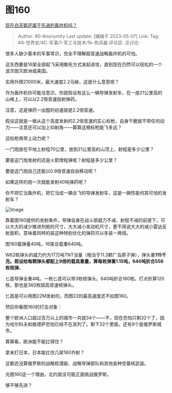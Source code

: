 # 图160
[现在白天鹅还属于先进的轰炸机吗？](https://www.zhihu.com/question/558437243/answer/3016394806)

> Author: #0-Anonymity
> Last update: [编辑于 2023-05-07]
> Link:
> Tag: #4-世界史/4C-军事/1-军工与技术/1b-热兵器 
> 评论区:
> 泛讨论:

很多人缺少基本的军事常识，完全不理解超音速战略轰炸机的可怕。

这东西要是16架全部起飞采用敢死方式发起进攻，直到现在仍然可以轻松的一个波次毁灭欧洲或美国。

实用升限21000米，最大速度2.2马赫，这是什么意思呢？

作为轰炸机你可能没意识，你就假设有这么一辆导弹发射车，在一座21公里高的山峰上，可以以2.2倍音速投射弹药。

注意，这是弹药一出膛的初速就是2.2倍音速。

假设这就是一根从这个高度发射的2.2倍音速的实心标枪，自身干脆就不带任何动力——注意还可以加上仰射角——算算这根标枪能飞多远？

这标枪再带上动力呢？

一门炮放在平地上射程70公里，放到21公里高的山顶上，射程是多少公里？

要是这门炮发射的还是火箭增程弹呢？射程是多少公里？

要是这门炮自己还能以0.9倍音速自由移动呢？

如果这样的炮一次就能发射40吨弹药呢？

你不把它当轰炸机，把它当成一辆会飞的导弹发射车，这是一辆性能何其可怕的发射车？

![Image](https://pic1.zhimg.com/50/v2-359315e5b4b7f25314fd5407471d40d3_720w.jpg?source=1940ef5c)

靠着图160提供的发射条件，导弹自身在战斗部威力不减、射程不减的前提下，可以大大的减少推进剂舱的尺寸，大大减小发动机尺寸，更不用说大大的减小雷达反射面积。意味着同样的装这种特别优化的弹药可以多装一两倍。

图160载弹量40吨，16架总载重640吨。

W62核弹头的威力约为17万吨TNT当量（相当于11.3颗广岛原子弹），弹头重**115千克。**假设给每颗弹头都配上9倍的载具重量，算每枚弹重1.15吨，640吨折合**556枚核弹**。

匕首导弹全重4吨，一枚匕首可以带3枚核弹头。640吨折合160枚。打点折算120枚，那也是360枚超高音速核弹头。

匕首是可以用图22M发射的，而图22的最高速度还不如图160。

然后你看图160的打击对象：

整个欧洲人口超过百万以上的城市一共就34个——不，现在恐怕只剩32个了，因为哈尔科夫和敖德萨恐怕已经不在其列了。剩下32个里面，还有9个是俄罗斯城市。

算算看，欧洲能不能扛得住？

拿来打日本，日本能扛住几架160齐射？

这都还没算俄罗斯的战略核潜艇、战略导弹部队和其他各种空基核武装。

光图160这一个理由，北约就没可能正面挑战俄罗斯。

够不够先进？